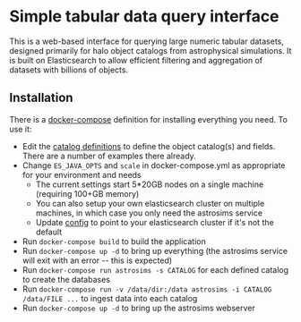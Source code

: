 # Simple tabular data query interface

This is a web-based interface for querying large numeric tabular datasets, designed primarily for halo object catalogs from astrophysical simulations.
It is built on Elasticsearch to allow efficient filtering and aggregation of datasets with billions of objects.

## Installation

There is a [docker-compose](docker-compose.yml) definition for installing everything you need.  To use it:

- Edit the [catalog definitions](catalogs.yml) to define the object catalog(s) and fields.  There are a number of examples there already.
- Change `ES_JAVA_OPTS` and `scale` in docker-compose.yml as appropriate for your environment and needs
   - The current settings start 5\*20GB nodes on a single machine (requiring 100+GB memory)
   - You can also setup your own elasticsearch cluster on multiple machines, in which case you only need the astrosims service
   - Update [config](config) to point to your elasticsearch cluster if it's not the default
- Run `docker-compose build` to build the application
- Run `docker-compose up -d` to bring up everything (the astrosims service will exit with an error -- this is expected)
- Run `docker-compose run astrosims -s CATALOG` for each defined catalog to create the databases
- Run `docker-compose run -v /data/dir:/data astrosims -i CATALOG /data/FILE ...` to ingest data into each catalog
- Run `docker-compose up -d` to bring up the astrosims webserver
